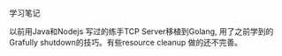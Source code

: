 学习笔记

以前用Java和Nodejs 写过的练手TCP Server移植到Golang, 用了之前学到的Grafully shutdown的技巧。有些resource cleanup 做的还不完善。